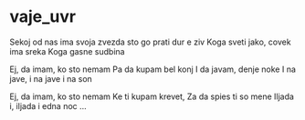 # vaje_uvr

Sekoj od nas ima svoja zvezda
sto go prati dur e ziv
Koga sveti jako, covek ima sreka
Koga gasne sudbina

Ej, da imam, ko sto nemam
Pa da kupam bel konj
I da javam, denje noke
I na jave, i na jave i na son

Ej, da imam, ko sto nemam
Ke ti kupam krevet,
Za da spies ti so mene
Iljada i, iljada i edna noc …
